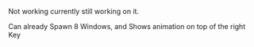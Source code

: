 Not working currently still working on it.

Can already Spawn 8 Windows, and Shows animation on top of the right Key
